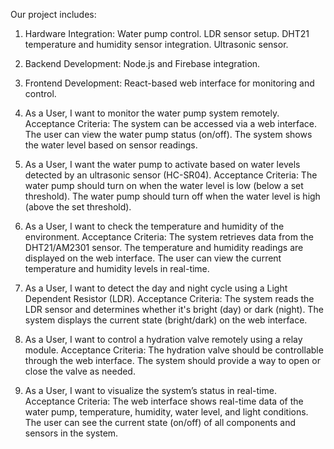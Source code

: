 Our project includes:

1. Hardware Integration:
     Water pump control.
     LDR sensor setup.
     DHT21 temperature and humidity sensor integration.
     Ultrasonic sensor.
2. Backend Development:
     Node.js and Firebase integration.
3. Frontend Development:
     React-based web interface for monitoring and control.


1. As a User, I want to monitor the water pump system remotely.
Acceptance Criteria:
The system can be accessed via a web interface.
The user can view the water pump status (on/off).
The system shows the water level based on sensor readings.
2. As a User, I want the water pump to activate based on water levels detected by an ultrasonic sensor (HC-SR04).
Acceptance Criteria:
The water pump should turn on when the water level is low (below a set threshold).
The water pump should turn off when the water level is high (above the set threshold).
3. As a User, I want to check the temperature and humidity of the environment.
Acceptance Criteria:
The system retrieves data from the DHT21/AM2301 sensor.
The temperature and humidity readings are displayed on the web interface.
The user can view the current temperature and humidity levels in real-time.
4. As a User, I want to detect the day and night cycle using a Light Dependent Resistor (LDR).
Acceptance Criteria:
The system reads the LDR sensor and determines whether it's bright (day) or dark (night).
The system displays the current state (bright/dark) on the web interface.
5. As a User, I want to control a hydration valve remotely using a relay module.
Acceptance Criteria:
The hydration valve should be controllable through the web interface.
The system should provide a way to open or close the valve as needed.
6. As a User, I want to visualize the system’s status in real-time.
Acceptance Criteria:
The web interface shows real-time data of the water pump, temperature, humidity, water level, and light conditions.
The user can see the current state (on/off) of all components and sensors in the system.

